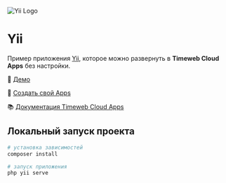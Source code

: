 ![Yii Logo](https://st.timeweb.com/cloud-static/apps-logo/yii.svg)

# Yii

Пример приложения [Yii](https://www.yiiframework.com/), которое можно развернуть в **Timeweb Cloud Apps** без настройки.

:tada: [Демо]()

:rocket: [Создать свой Apps](https://timeweb.cloud/my/apps/create)

:books: [Документация Timeweb Cloud Apps](https://timeweb.cloud/docs/apps)

## <a name="dev"></a>Локальный запуск проекта

```bash
# установка зависимостей
composer install

# запуск приложения
php yii serve
```
